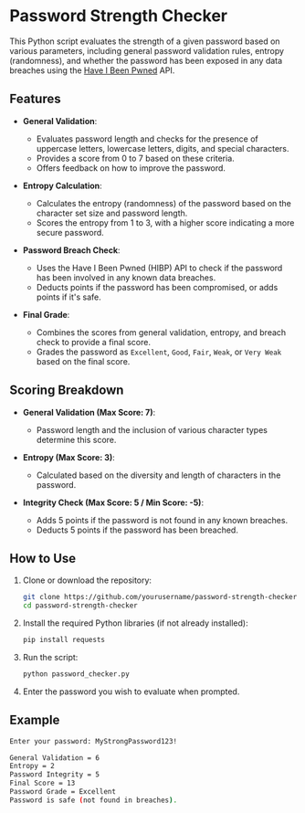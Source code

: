 # Password Strength Checker

This Python script evaluates the strength of a given password based on various parameters, including general password validation rules, entropy (randomness), and whether the password has been exposed in any data breaches using the [Have I Been Pwned](https://haveibeenpwned.com/) API.

## Features

- **General Validation**: 
  - Evaluates password length and checks for the presence of uppercase letters, lowercase letters, digits, and special characters.
  - Provides a score from 0 to 7 based on these criteria.
  - Offers feedback on how to improve the password.

- **Entropy Calculation**: 
  - Calculates the entropy (randomness) of the password based on the character set size and password length.
  - Scores the entropy from 1 to 3, with a higher score indicating a more secure password.

- **Password Breach Check**: 
  - Uses the Have I Been Pwned (HIBP) API to check if the password has been involved in any known data breaches.
  - Deducts points if the password has been compromised, or adds points if it's safe.

- **Final Grade**:
  - Combines the scores from general validation, entropy, and breach check to provide a final score.
  - Grades the password as `Excellent`, `Good`, `Fair`, `Weak`, or `Very Weak` based on the final score.

## Scoring Breakdown

- **General Validation (Max Score: 7)**:
  - Password length and the inclusion of various character types determine this score.

- **Entropy (Max Score: 3)**:
  - Calculated based on the diversity and length of characters in the password.

- **Integrity Check (Max Score: 5 / Min Score: -5)**:
  - Adds 5 points if the password is not found in any known breaches.
  - Deducts 5 points if the password has been breached.

## How to Use

1. Clone or download the repository:
    ```bash
    git clone https://github.com/yourusername/password-strength-checker.git
    cd password-strength-checker
    ```
2. Install the required Python libraries (if not already installed):
    ```bash
    pip install requests
    ```
3. Run the script:
    ```bash
    python password_checker.py
    ```
4. Enter the password you wish to evaluate when prompted.

## Example

```bash
Enter your password: MyStrongPassword123!

General Validation = 6
Entropy = 2
Password Integrity = 5
Final Score = 13
Password Grade = Excellent
Password is safe (not found in breaches).
